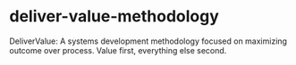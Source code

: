 # deliver-value-methodology
DeliverValue: A systems development methodology focused on maximizing outcome over process. Value first, everything else second.
